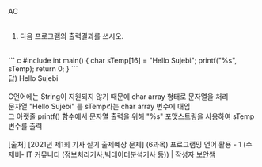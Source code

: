 AC</br>
</br>
1. 다음 프로그램의 출력결과를 쓰시오.</br>
</br>
``` c
#include <stdio.h>
int main()
{
	char sTemp[16] = "Hello Sujebi";
	printf("%s", sTemp);
	return 0;
}
```
</br>
답) Hello Sujebi</br>
</br>
C언어에는 String이 지원되지 않기 때문에 char array 형태로 문자열을 처리</br>
문자열 "Hello Sujebi" 를 sTemp라는 char array 변수에 대입</br>
그 아랫줄 printf() 함수에서 문자열 출력을 위해 "%s" 포맷스트링을 사용하여 sTemp 변수를 출력</br>
</br>
[출처] [2021년 제1회 기사 실기 출제예상 문제] (6과목) 프로그램밍 언어 활용 - 1 (수제비- IT 커뮤니티 (정보처리기사,빅데이터분석기사 등)) | 작성자 보안쌤</br>
